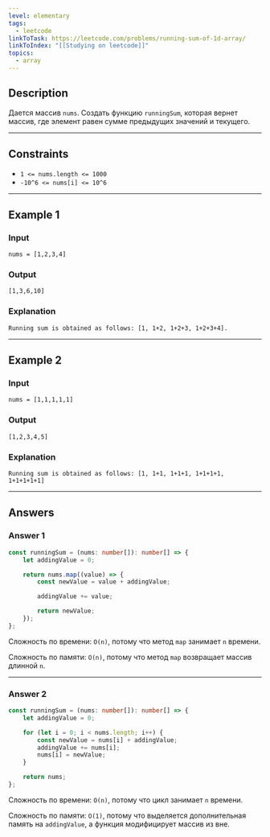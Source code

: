 ```yaml
---
level: elementary
tags:
  - leetcode
linkToTask: https://leetcode.com/problems/running-sum-of-1d-array/
linkToIndex: "[[Studying on leetcode]]"
topics:
  - array
---
```

## Description

Дается массив `nums`. Создать функцию `runningSum`, которая вернет массив, где элемент равен сумме предыдущих значений и текущего.

---
## Constraints

- `1 <= nums.length <= 1000`
- `-10^6 <= nums[i] <= 10^6`

---

## Example 1

### Input

```
nums = [1,2,3,4]
```
### Output

```
[1,3,6,10]
```
### Explanation

```
Running sum is obtained as follows: [1, 1+2, 1+2+3, 1+2+3+4].
```

---
## Example 2

### Input

```
nums = [1,1,1,1,1]
```
### Output

```
[1,2,3,4,5]
```
### Explanation

```
Running sum is obtained as follows: [1, 1+1, 1+1+1, 1+1+1+1, 1+1+1+1+1]
```

---
## Answers

### Answer 1

```typescript
const runningSum = (nums: number[]): number[] => {
    let addingValue = 0;

    return nums.map((value) => {
        const newValue = value + addingValue;

        addingValue += value;

        return newValue;
    });
};
```

Сложность по времени: `O(n)`, потому что метод `map` занимает `n` времени.

Сложность по памяти: `O(n)`, потому что метод `map` возвращает массив длинной `n`.

---
### Answer 2

```typescript
const runningSum = (nums: number[]): number[] => {
    let addingValue = 0;

    for (let i = 0; i < nums.length; i++) {
        const newValue = nums[i] + addingValue;
        addingValue += nums[i];
        nums[i] = newValue;
    }

    return nums;
};
```

Сложность по времени: `O(n)`, потому что цикл занимает `n` времени.

Сложность по памяти: `O(1)`, потому что выделяется дополнительная память на `addingValue`, а функция модифицирует массив из вне.

